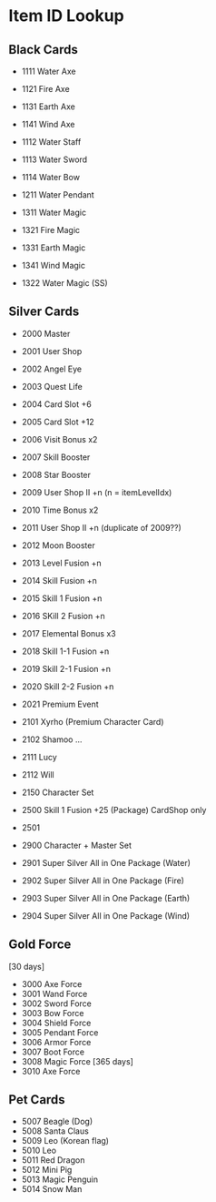 Item ID Lookup
=====
Black Cards
-----
- 1111 Water Axe
- 1121 Fire Axe
- 1131 Earth Axe
- 1141 Wind Axe

- 1112 Water Staff
- 1113 Water Sword
- 1114 Water Bow

- 1211 Water Pendant

- 1311 Water Magic
- 1321 Fire Magic
- 1331 Earth Magic
- 1341 Wind Magic

- 1322 Water Magic (SS)

Silver Cards
-----

- 2000 Master
- 2001 User Shop
- 2002 Angel Eye
- 2003 Quest Life
- 2004 Card Slot +6
- 2005 Card Slot +12
- 2006 Visit Bonus x2
- 2007 Skill Booster
- 2008 Star Booster
- 2009 User Shop II +n     (n = itemLevelIdx)
- 2010 Time Bonus x2
- 2011 User Shop II +n     (duplicate of 2009??)
- 2012 Moon Booster

- 2013 Level Fusion +n
- 2014 Skill Fusion +n
- 2015 Skill 1 Fusion +n
- 2016 SKill 2 Fusion +n
- 2017 Elemental Bonus x3
- 2018 Skill 1-1 Fusion +n
- 2019 Skill 2-1 Fusion +n
- 2020 Skill 2-2 Fusion +n
- 2021 Premium Event

- 2101 Xyrho    (Premium Character Card)
- 2102 Shamoo
...
- 2111 Lucy
- 2112 Will

- 2150 Character Set

- 2500 Skill 1 Fusion +25 (Package) CardShop only
- 2501

- 2900 Character + Master Set
- 2901 Super Silver All in One Package (Water)
- 2902 Super Silver All in One Package (Fire)
- 2903 Super Silver All in One Package (Earth)
- 2904 Super Silver All in One Package (Wind)

Gold Force
-----
[30 days]
- 3000 Axe Force
- 3001 Wand Force
- 3002 Sword Force
- 3003 Bow Force
- 3004 Shield Force
- 3005 Pendant Force
- 3006 Armor Force
- 3007 Boot Force
- 3008 Magic Force
[365 days]
- 3010 Axe Force

Pet Cards
-----
- 5007 Beagle      (Dog)
- 5008 Santa Claus
- 5009 Leo (Korean flag)
- 5010 Leo
- 5011 Red Dragon
- 5012 Mini Pig
- 5013 Magic Penguin
- 5014 Snow Man
